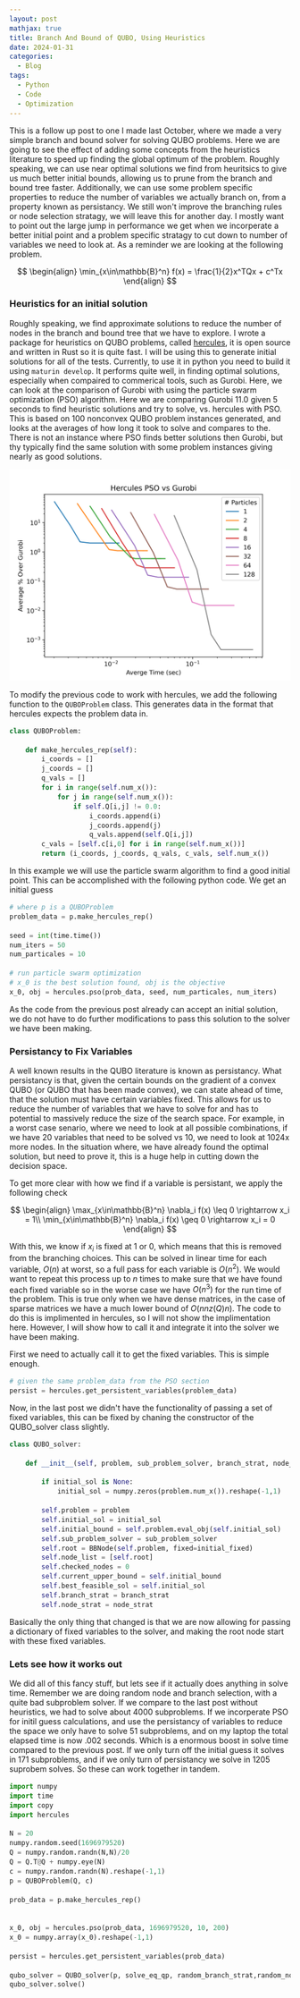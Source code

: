 ```yaml
---
layout: post
mathjax: true
title: Branch And Bound of QUBO, Using Heuristics
date: 2024-01-31
categories:
  - Blog
tags:
  - Python
  - Code
  - Optimization
---
```


This is a follow up post to one I made last October, where we made a very simple branch and bound solver for solving QUBO problems. Here we are going to see the effect of adding some concepts from the heuristics literature to speed up finding the global optimum of the problem. Roughly speaking, we can use near optimal solutions we find from heuritsics to give us much better initial bounds, allowing us to prune from the branch and bound tree faster. Additionally, we can use some problem specific properties to reduce the number of variables we actually branch on, from a property known as persistancy. We still won't improve the branching rules or node selection stratagy, we will leave this for another day. I mostly want to point out the large jump in performance we get when we incorperate a better initial point and a problem specific stratagy to cut down to number of variables we need to look at. As a reminder we are looking at the following problem.

$$
\begin{align}
\min_{x\in\mathbb{B}^n} f(x) = \frac{1}{2}x^TQx + c^Tx
\end{align}
$$

### Heuristics for an initial solution

Roughly speaking, we find approximate solutions to reduce the number of nodes in the branch and bound tree that we have to explore. I wrote a package for heuristics on QUBO problems, called [hercules](https://crates.io/crates/hercules), it is open source and written in Rust so it is quite fast. I will be using this to generate initial solutions for all of the tests. Currently, to use it in python you need to build it using ``maturin develop``. It performs quite well, in finding optimal solutions, especially when compaired to commerical tools, such as Gurobi. Here, we can look at the comparison of Gurobi with using the particle swarm optimization (PSO) algorithm. Here we are comparing Gurobi 11.0 given 5 seconds to find heuristic solutions and try to solve, vs. hercules with PSO. This is based on 100 nonconvex QUBO problem instances generated, and looks at the averages of how long it took to solve and compares to the. There is not an instance where PSO finds better solutions then Gurobi, but thy typically find the same solution with some problem instances giving nearly as good solutions. 

![](/assets/imgs/TimeVParticle.png)

To modify the previous code to work with hercules, we add the following function to the ``QUBOProblem`` class. This generates data in the format that hercules expects the problem data in.

```python
class QUBOProblem:

    def make_hercules_rep(self):
        i_coords = []
        j_coords = []
        q_vals = []
        for i in range(self.num_x()):
            for j in range(self.num_x()):
                if self.Q[i,j] != 0.0:
                    i_coords.append(i)
                    j_coords.append(j)
                    q_vals.append(self.Q[i,j])
        c_vals = [self.c[i,0] for i in range(self.num_x())]
        return (i_coords, j_coords, q_vals, c_vals, self.num_x())

```

In this example we will use the particle swarm algorithm to find a good initial point. This can be accomplished with the following python code. We get an initial guess 

```python
# where p is a QUBOProblem
problem_data = p.make_hercules_rep()

seed = int(time.time())
num_iters = 50
num_particales = 10

# run particle swarm optimization
# x_0 is the best solution found, obj is the objective
x_0, obj = hercules.pso(prob_data, seed, num_particales, num_iters)
```

As the code from the previous post already can accept an initial solution, we do not have to do further modifications to pass this solution to the solver we have been making. 

### Persistancy to Fix Variables

A well known results in the QUBO literature is known as persistancy. What persistancy is that, given the certain bounds on the gradient of a convex QUBO (or QUBO that has been made convex), we can state ahead of time, that the solution must have certain variables fixed. This allows for us to reduce the number of variables that we have to solve for and has to potential to massively reduce the size of the search space. For example, in a worst case senario, where we need to look at all possible combinations, if we have 20 variables that need to be solved vs 10, we need to look at 1024x more nodes. In the situation where, we have already found the optimal solution, but need to prove it, this is a huge help in cutting down the decision space.

To get more clear with how we find if a variable is persistant, we apply the following check

$$
\begin{align}
\max_{x\in\mathbb{B}^n} \nabla_i f(x) \leq 0 \rightarrow x_i = 1\\
\min_{x\in\mathbb{B}^n} \nabla_i f(x) \geq 0 \rightarrow x_i = 0
\end{align}
$$

With this, we know if $x_i$ is fixed at 1 or 0, which means that this is removed from the branching choices. This can be solved in linear time for each variable, $O(n)$ at worst, so a full pass for each variable is $O(n^2)$. We would want to repeat this process up to $n$ times to make sure that we have found each fixed variable so in the worse case we have $O(n^3)$ for the run time of the problem. This is true only when we have dense matrices, in the case of sparse matrices we have a much lower bound of $O(nnz(Q)n)$. The code to do this is implimented in hercules, so I will not show the implimentation here. However, I will show how to call it and integrate it into the solver we have been making.

First we need to actually call it to get the fixed variables. This is simple enough.

```python
# given the same problem_data from the PSO section
persist = hercules.get_persistent_variables(problem_data)
```

Now, in the last post we didn't have the functionality of passing a set of fixed variables, this can be fixed by chaning the constructor of the QUBO_solver class slightly.

```python
class QUBO_solver:
    
    def __init__(self, problem, sub_problem_solver, branch_strat, node_strat, initial_sol = None, initial_fixed = None):
        
        if initial_sol is None:
            initial_sol = numpy.zeros(problem.num_x()).reshape(-1,1)
        
        self.problem = problem
        self.initial_sol = initial_sol
        self.initial_bound = self.problem.eval_obj(self.initial_sol)
        self.sub_problem_solver = sub_problem_solver
        self.root = BBNode(self.problem, fixed=initial_fixed)
        self.node_list = [self.root]
        self.checked_nodes = 0
        self.current_upper_bound = self.initial_bound
        self.best_feasible_sol = self.initial_sol
        self.branch_strat = branch_strat
        self.node_strat = node_strat
```

Basically the only thing that changed is that we are now allowing for passing a dictionary of fixed variables to the solver, and making the root node start with these fixed variables.


### Lets see how it works out

We did all of this fancy stuff, but lets see if it actually does anything in solve time. Remember we are doing random node and branch selection, with a quite bad subproblem solver. If we compare to the last post without heuristics, we had to solve about 4000 subproblems. If we incorperate PSO for initil guess calculations, and use the persistancy of variables to reduce the space we only have to solve 51 subproblems, and on my laptop the total elapsed time is now $.002$ seconds. Which is a enormous boost in solve time compared to the previous post. If we only turn off the initial guess it solves in 171 subproblems, and if we only turn of persistancy we solve in 1205 suprobem solves. So these can work together in tandem.

```python
import numpy
import time
import copy
import hercules

N = 20
numpy.random.seed(1696979520)
Q = numpy.random.randn(N,N)/20
Q = Q.T@Q + numpy.eye(N)
c = numpy.random.randn(N).reshape(-1,1)
p = QUBOProblem(Q, c)

prob_data = p.make_hercules_rep()


x_0, obj = hercules.pso(prob_data, 1696979520, 10, 200)
x_0 = numpy.array(x_0).reshape(-1,1)

persist = hercules.get_persistent_variables(prob_data)

qubo_solver = QUBO_solver(p, solve_eq_qp, random_branch_strat,random_node_strat, initial_sol = x_0, initial_fixed=persist)
qubo_solver.solve()
```
